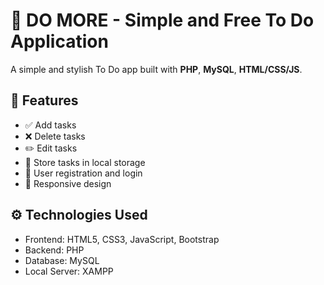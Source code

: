 # 📝 DO MORE - Simple and Free To Do Application

A simple and stylish To Do app built with **PHP**, **MySQL**, **HTML/CSS/JS**.

## 📌 Features

- ✅ Add tasks
- ❌ Delete tasks
- ✏️ Edit tasks
- 💾 Store tasks in local storage
- 👤 User registration and login
- 🎨 Responsive design

## ⚙️ Technologies Used

- Frontend: HTML5, CSS3, JavaScript, Bootstrap
- Backend: PHP
- Database: MySQL
- Local Server: XAMPP
